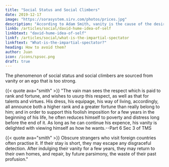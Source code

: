 ```yaml
---
title: "Social Status and Social Climbers"
date: 2019-12-17
image: "https://sorasystem.sirv.com/photos/prices.jpg"
description: "According to Adam Smith, vanity is the cause of the desire for social status"
linkb: /articles/social/david-hume-idea-of-self
linkbtext: "david-hume-idea-of-self"
linkf: /articles/social/what-is-the-impartial-spectator
linkftext: "What-is-the-impartial-spectator?"
heading: How to avoid them?
author: Juan
icon: /icons/spsoc.png
draft: true
---
```



The phenomenon of social status and social climbers are sourced from vanity or an ego that is too strong.

{{< quote ava="smith" >}}
"The vain man sees the respect which is paid to rank and fortune, and wishes to usurp this respect, as well as that for talents and virtues. His dress, his equipage, his way of living, accordingly, all announce both a higher rank and a greater fortune than really belong to him; and in order to support this foolish imposition for a few years in the beginning of his life, he often reduces himself to poverty and distress long before the end of it. As long as he can continue his expence, his vanity is delighted with viewing himself as how he wants.--Part 6 Sec 3 of TMS
</div>


{{< quote ava="smith" >}}
Obscure strangers who visit foreign countries often practise it. If their stay is short, they may escape any disgraceful detection. After indulging their vanity for a few years, they may return to their own homes, and repair, by future parsimony, the waste of their past profusion."
</div>

<!-- Ego is the cause of debt -->